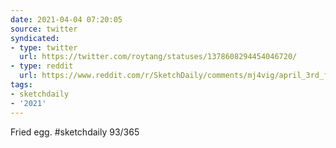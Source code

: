 ```yaml
---
date: 2021-04-04 07:20:05
source: twitter
syndicated:
- type: twitter
  url: https://twitter.com/roytang/statuses/1378608294454046720/
- type: reddit
  url: https://www.reddit.com/r/SketchDaily/comments/mj4vig/april_3rd_fried_egg/gtbs40g/
tags:
- sketchdaily
- '2021'
---
```


Fried egg. #sketchdaily 93/365